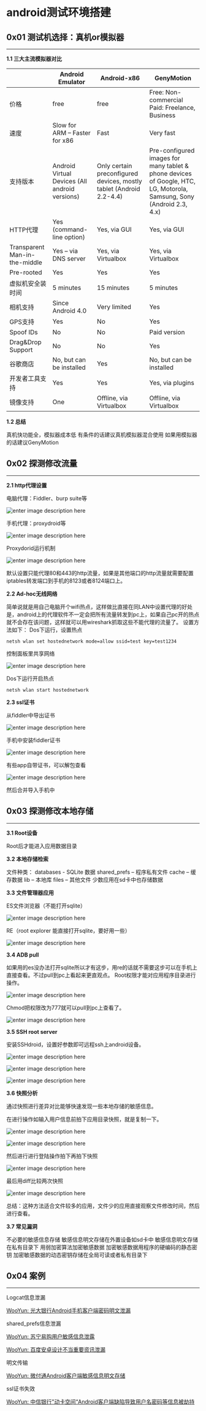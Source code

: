 # android测试环境搭建

0x01 测试机选择：真机or模拟器
------------------

* * *

**1.1 三大主流模拟器对比**

|  | Android Emulator | Android-x86 | GenyMotion |
| --- | --- | --- | --- |
| 价格 | free | free | Free: Non-commercial Paid: Freelance, Business |
| 速度 | Slow for ARM – Faster for x86 | Fast | Very fast |
| 支持版本 | Android Virtual Devices (All android versions) | Only certain preconfigured devices, mostly tablet (Android 2.2-4.4) | Pre-configured images for many tablet & phone devices of Google, HTC, LG, Motorola, Samsung, Sony (Android 2.3, 4.x) |
| HTTP代理 | Yes (command-line option) | Yes, via GUI | Yes, via GUI |
| Transparent Man-in-the-middle | Yes – via DNS server | Yes, via Virtualbox | Yes, via Virtualbox |
| Pre-rooted | Yes | Yes | Yes |
| 虚拟机安全装时间 | 5 minutes | 15 minutes | 5 minutes |
| 相机支持 | Since Android 4.0 | Very limited | Yes |
| GPS支持 | Yes | No | Yes |
| Spoof IDs | No | No | Paid version |
| Drag&Drop Support | No | No | Yes |
| 谷歌商店 | No, but can be installed | Yes | No, but can be installed |
| 开发者工具支持 | Yes | Yes | Yes, via plugins |
| 镜像支持 | One | Offline, via Virtualbox | Offline, via Virtualbox |

**1.2 总结**

真机快功能全，模拟器成本低 有条件的话建议真机模拟器混合使用 如果用模拟器的话建议GenyMotion

0x02 探测修改流量
-----------

* * *

**2.1 http代理设置**

电脑代理：Fiddler、burp suite等

![enter image description here](http://drops.javaweb.org/uploads/images/07e3806343871d688606b3c8cd2389843572af0c.jpg)

手机代理：proxydroid等

![enter image description here](http://drops.javaweb.org/uploads/images/74ed8f6cb48e15106443015a896218ba0e22b4e2.jpg)

Proxydorid运行机制

![enter image description here](http://drops.javaweb.org/uploads/images/76654dc1b5311bfd2a8f84175f28b2274bb8ac88.jpg)

默认设置只能代理80和443的http流量，如果是其他端口的http流量就需要配置iptables转发端口到手机的8123或者8124端口上。

**2.2 Ad-hoc无线网络**

简单说就是用自己电脑开个wifi热点，这样做比直接在同LAN中设置代理的好处是，android上的代理软件不一定会把所有流量转发到pc上，如果自己pc开的热点就不会存在该问题，这样就可以用wireshark抓取这些不能代理的流量了。 设置方法如下： Dos下运行，设置热点

```
netsh wlan set hostednetwork mode=allow ssid=test key=test1234

```

控制面板里共享网络

![enter image description here](http://drops.javaweb.org/uploads/images/015ca3d9bf6d442dd274c10ea98cbac34f1ab22e.jpg)

Dos下运行开启热点

```
netsh wlan start hostednetwork

```

**2.3 ssl证书**

从fiddler中导出证书

![enter image description here](http://drops.javaweb.org/uploads/images/8b44d51a7503d9268e35e225862f2e125719c6c8.jpg)

手机中安装fiddler证书

![enter image description here](http://drops.javaweb.org/uploads/images/07a0e1f0b18faa63dd2a6b93bf3ac3bbd52f572e.jpg)

有些app自带证书，可以解包查看

![enter image description here](http://drops.javaweb.org/uploads/images/a1750042fa3086a1b8d0b1c48b328ba30c1aac3b.jpg)

然后合并导入手机中

0x03 探测修改本地存储
-------------

* * *

**3.1 Root设备**

Root后才能进入应用数据目录

**3.2 本地存储检索**

文件种类： databases - SQLite 数据 shared_prefs – 程序私有文件 cache – 缓存数据 lib – 本地库 files – 其他文件 少数应用在sd卡中也存储数据

**3.3 文件管理器应用**

ES文件浏览器（不能打开sqlite）

![enter image description here](http://drops.javaweb.org/uploads/images/8069d8fd0c570b09fbe0b1e5b815f5b71dcdef42.jpg)

RE（root explorer 能直接打开sqlite，要好用一些）

![enter image description here](http://drops.javaweb.org/uploads/images/f2de753578b7ed0b7d8b3077a40f53b1c7d453c3.jpg)

**3.4 ADB pull**

如果用的es没办法打开sqlite所以才有这步，用re的话就不需要这步可以在手机上直接查看。不过pull到pc上看起来更直观点。 Root权限才能对应用程序目录进行操作。

![enter image description here](http://drops.javaweb.org/uploads/images/7e9fbbe156c62ce193813053c350580f8c9f9aeb.jpg)

Chmod把权限改为777就可以pull到pc上查看了。

![enter image description here](http://drops.javaweb.org/uploads/images/24b5637d3cc21f84b3a3996994ca6195b6d71af1.jpg)

**3.5 SSH root server**

安装SSHdroid，设置好参数即可远程ssh上android设备。

![enter image description here](http://drops.javaweb.org/uploads/images/9954db87f511aff72ec3399c9fb9a8cd45adc2f3.jpg)

![enter image description here](http://drops.javaweb.org/uploads/images/2a9c872947965b152821be11e7302a88e3ba49fc.jpg)

![enter image description here](http://drops.javaweb.org/uploads/images/60a2d742b55f6448a63efe17b38c0ba3f1ee491b.jpg)

**3.6 快照分析**

通过快照进行差异对比能够快速发现一些本地存储的敏感信息。

在进行操作如输入用户信息前拍下应用目录快照，就是复制一下。

![enter image description here](http://drops.javaweb.org/uploads/images/ad0c42e0f7a42d1268fcd4a41ff47d7bfdbfb4ee.jpg)

![enter image description here](http://drops.javaweb.org/uploads/images/489658d8ff660dfacb4230528cebe1388c8966c6.jpg)

然后进行进行登陆操作拍下再拍下快照

![enter image description here](http://drops.javaweb.org/uploads/images/63bfed6e21631ea085fa25b3b0a4bda3c76684f7.jpg)

最后用diff比较两次快照

![enter image description here](http://drops.javaweb.org/uploads/images/43c954c9898cf2be68fbc579ca85d16c744da68f.jpg)

总结：这种方法适合文件较多的应用，文件少的应用直接观察文件修改时间，然后进行查看。

**3.7 常见漏洞**

不必要的敏感信息存储 敏感信息明文存储在外置设备如sd卡中 敏感信息明文存储在私有目录下 用弱加密算法加密敏感数据 加密敏感数据用程序的硬编码的静态密钥 加密敏感数据的动态密钥存储在全局可读或者私有目录下

0x04 案例
-------

* * *

Logcat信息泄漏

[WooYun: 光大银行Android手机客户端密码明文泄漏](http://www.wooyun.org/bugs/wooyun-2012-014590)

shared_prefs信息泄漏

[WooYun: 苏宁易购用户敏感信息泄露](http://www.wooyun.org/bugs/wooyun-2012-014308)

[WooYun: 百度安卓设计不当重要资讯泄漏](http://www.wooyun.org/bugs/wooyun-2014-054438)

明文传输

[WooYun: 微付通Android客户端敏感信息明文存储](http://www.wooyun.org/bugs/wooyun-2014-053037)

ssl证书失效

[WooYun: 中信银行"动卡空间“Android客户端缺陷导致用户名密码等信息被劫持](http://www.wooyun.org/bugs/wooyun-2013-027985)